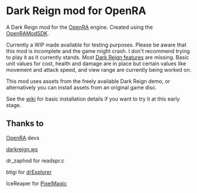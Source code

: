 # Dark Reign mod for OpenRA

A Dark Reign mod for the [OpenRA](https://github.com/OpenRA/OpenRA) engine. Created using the [OpenRAModSDK](https://github.com/OpenRA/OpenRAModSDK).

Currently a WIP made available for testing purposes. Please be aware that this mod is incomplete and the game might crash. I don't recommend trying to play it as it currently stands. Most [Dark Reign features](https://github.com/drogoganor/DarkReign/wiki/Dark-Reign-features) are missing. Basic unit values for cost, health and damage are in place but certain values like movement and attack speed, and view range are currently being worked on.

This mod uses assets from the freely available Dark Reign demo, or alternatively you can install assets from an original game disc.

See the [wiki](https://github.com/drogoganor/DarkReign/wiki) for basic installation details if you want to try it at this early stage.

## Thanks to

[OpenRA](https://github.com/OpenRA/OpenRA) devs

[darkreign.ws](http://darkreign.ws/)

dr_zaphod for readspr.c

btigi for [drExplorer](https://github.com/btigi/drExplorer)

IceReaper for [PixelMagic](https://eiveo.net/pixelmagic.html)